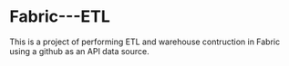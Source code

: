 # Fabric---ETL
This is a project of performing ETL and warehouse contruction in Fabric using a github as an API data source.

